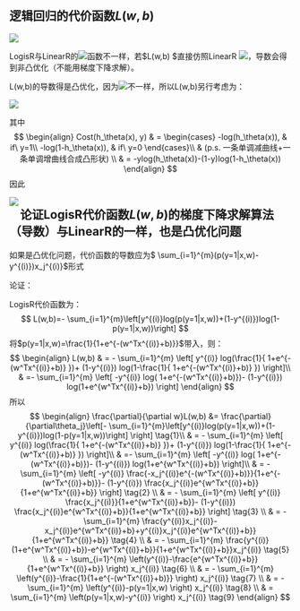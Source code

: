 ## 逻辑回归的代价函数$L(w,b)$

<img src="https://latex.codecogs.com/gif.latex?\begin{pmatrix}&space;a_{11}&space;&&space;\cdots&space;&&space;a_{1n}\\&space;\vdots&space;&&space;\ddots&space;&&space;\vdots\\&space;a_{m1}&space;&&space;\cdots&space;&&space;a_{mn}&space;\end{pmatrix}">



LogisR与LinearR的![](https://latex.codecogs.com/gif.latex?h_\theta)函数不一样，若$L(w,b) $直接仿照LinearR <img src="https://latex.codecogs.com/gif.latex?L(w,b)=\frac{1}{2m}\sum(p(y=1|x,w)-y^{(i)})^2">，导数会得到非凸优化（不能用梯度下降求解）。

L(w,b)的导数得是凸优化，因为![](https://latex.codecogs.com/gif.latex?h_\theta)不一样，所以L(w,b)另行考虑为：

![](https://latex.codecogs.com/gif.latex?L(w,b)=\sum_{i=1}^{m}Cost(p(y=1|x,w),y^{(i)}))



其中
$$
\begin{align}
Cost(h_\theta(x), y) & = \begin{cases}
	-log(h_\theta(x)), & if\ y=1\\
	-log(1-h_\theta(x)), & if\ y=0
\end{cases}\\
& (p.s. 一条单调减曲线+一条单调增曲线合成凸形状) \\
& = -ylog(h_\theta(x))-(1-y)log(1-h_\theta(x))
\end{align}
$$
因此

<img src="https://latex.codecogs.com/svg.latex?L(w,b)=-\sum_{i=1}^{m}\left(y^{(i)}log(p(y=1|x,w))&plus;(1-y^{(i)})log(1-p(y=1|x,w))\right)" align="left">



## 论证LogisR代价函数$L(w,b)$的梯度下降求解算法（导数）与LinearR的一样，也是凸优化问题

如果是凸优化问题，代价函数的导数应为$ \sum_{i=1}^{m}(p(y=1|x,w)-y^{(i)})x_j^{(i)}$形式

论证：

LogisR代价函数为：
$$
L(w,b)=- \sum_{i=1}^{m}\left[y^{(i)}log(p(y=1|x,w))+(1-y^{(i)})log(1-p(y=1|x,w))\right]
$$
将$p(y=1|x,w)=\frac{1}{1+e^{-(w^Tx^{(i)}+b)}}$带入，则：
$$
\begin{align}
    L(w,b) & = - \sum_{i=1}^{m} \left[ y^{(i)} log(\frac{1}{ 1+e^{-(w^Tx^{(i)}+b)} })+ (1-y^{(i)}) log(1-\frac{1}{ 1+e^{-(w^Tx^{(i)}+b)} }) \right]\\
    & =- \sum_{i=1}^{m} \left[ -y^{(i)} log( 1+e^{-(w^Tx^{(i)}+b)})- (1-y^{(i)}) log(1+e^{w^Tx^{(i)}+b}) \right] 
\end{align}
$$
所以
$$
\begin{align}
	\frac{\partial}{\partial w}L(w,b) &= \frac{\partial}{\partial\theta_j}\left[- \sum_{i=1}^{m}\left[y^{(i)}log(p(y=1|x,w))+(1-y^{(i)})log(1-p(y=1|x,w))\right] \right] \tag{1}\\
	& = - \sum_{i=1}^{m} \left[ y^{(i)} log(\frac{1}{ 1+e^{-(w^Tx^{(i)}+b)} })+ (1-y^{(i)}) log(1-\frac{1}{ 1+e^{-(w^Tx^{(i)}+b)} }) \right]\\
  & =- \sum_{i=1}^{m} \left[ -y^{(i)} log( 1+e^{-(w^Tx^{(i)}+b)})- (1-y^{(i)}) log(1+e^{w^Tx^{(i)}+b}) \right]\\
	& = - \sum_{i=1}^{m} \left[ -y^{(i)} \frac{-x_j^{(i)}e^{-(w^Tx^{(i)}+b)}}{1+e^{-(w^Tx^{(i)}+b)}}- (1-y^{(i)}) \frac{x_j^{(i)}e^{w^Tx^{(i)}+b}}{1+e^{w^Tx^{(i)}+b}} \right] \tag{2} \\
	& = - \sum_{i=1}^{m} \left[ y^{(i)} \frac{x_j^{(i)}}{1+e^{w^Tx^{(i)}+b}}- (1-y^{(i)}) \frac{x_j^{(i)}e^{w^Tx^{(i)}+b}}{1+e^{w^Tx^{(i)}+b}} \right] \tag{3} \\
	& = - \sum_{i=1}^{m} \frac{y^{(i)}x_j^{(i)}-x_j^{(i)}e^{w^Tx^{(i)}+b}+y^{(i)}x_j^{(i)}e^{w^Tx^{(i)}+b}}{1+e^{w^Tx^{(i)}+b}} \tag{4} \\
	& = - \sum_{i=1}^{m} \frac{y^{(i)}(1+e^{w^Tx^{(i)}+b})-e^{w^Tx^{(i)}+b}}{1+e^{w^Tx^{(i)}+b}}x_j^{(i)} \tag{5} \\
	& = - \sum_{i=1}^{m} \left(y^{(i)}-\frac{e^{w^Tx^{(i)}+b}}{1+e^{w^Tx^{(i)}+b}} \right) x_j^{(i)} \tag{6} \\
	& = - \sum_{i=1}^{m} \left(y^{(i)}-\frac{1}{1+e^{-(w^Tx^{(i)}+b)}} \right) x_j^{(i)} \tag{7} \\
	& = - \sum_{i=1}^{m} \left(y^{(i)}-p(y=1|x,w) \right) x_j^{(i)} \tag{8} \\
	& =  \sum_{i=1}^{m} \left(p(y=1|x,w)-y^{(i)} \right) x_j^{(i)} \tag{9}
\end{align}
$$
